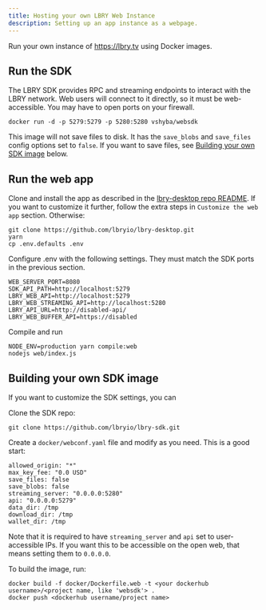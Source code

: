 ```yaml
---
title: Hosting your own LBRY Web Instance
description: Setting up an app instance as a webpage.
---
```


Run your own instance of https://lbry.tv using Docker images.


## Run the SDK

The LBRY SDK provides RPC and streaming endpoints to interact with the LBRY network. Web users will connect to it directly, so it must be web-accessible. You may have to open ports on your firewall.

```
docker run -d -p 5279:5279 -p 5280:5280 vshyba/websdk
```

This image will not save files to disk. It has the `save_blobs` and `save_files` config options set to `false`. If you want to save files, see [Building your own SDK image](#building-your-own-sdk-image) below.


## Run the web app

Clone and install the app as described in the [lbry-desktop repo README](https://github.com/lbryio/lbry-desktop).
If you want to customize it further, follow the extra steps in `Customize the web app` section. Otherwise:

```
git clone https://github.com/lbryio/lbry-desktop.git
yarn
cp .env.defaults .env
```

Configure .env with the following settings. They must match the SDK ports in the previous section.
```
WEB_SERVER_PORT=8080
SDK_API_PATH=http://localhost:5279
LBRY_WEB_API=http://localhost:5279
LBRY_WEB_STREAMING_API=http://localhost:5280
LBRY_API_URL=http://disabled-api/
LBRY_WEB_BUFFER_API=https://disabled
```

Compile and run
```
NODE_ENV=production yarn compile:web
nodejs web/index.js
```


## Building your own SDK image

If you want to customize the SDK settings, you can 

Clone the SDK repo:
```
git clone https://github.com/lbryio/lbry-sdk.git
```

Create a `docker/webconf.yaml` file and modify as you need. This is a good start:
```
allowed_origin: "*"
max_key_fee: "0.0 USD"
save_files: false
save_blobs: false
streaming_server: "0.0.0.0:5280"
api: "0.0.0.0:5279"
data_dir: /tmp
download_dir: /tmp
wallet_dir: /tmp
```

Note that it is required to have `streaming_server` and `api` set to user-accessible IPs. If you want this to be accessible on the open web, that means setting  them to `0.0.0.0`.


To build the image, run:
```
docker build -f docker/Dockerfile.web -t <your dockerhub username>/<project name, like 'websdk'> .
docker push <dockerhub username/project name>
```


